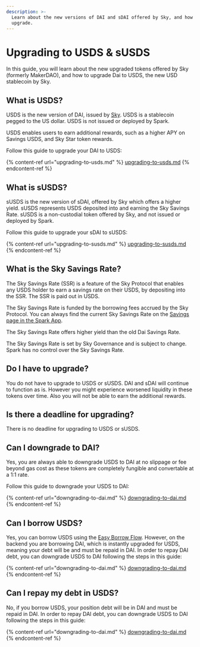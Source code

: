 ```yaml
---
description: >-
  Learn about the new versions of DAI and sDAI offered by Sky, and how to
  upgrade.
---
```


# Upgrading to USDS & sUSDS

In this guide, you will learn about the new upgraded tokens offered by Sky (formerly MakerDAO), and how to upgrade Dai to USDS, the new USD stablecoin by Sky.

## What is USDS?

USDS is the new version of DAI, issued by [Sky](http://sky.money). USDS is a stablecoin pegged to the US dollar. USDS is not issued or deployed by Spark.

USDS enables users to earn additional rewards, such as a higher APY on Savings USDS, and Sky Star token rewards.

Follow this guide to upgrade your DAI to USDS:

{% content-ref url="upgrading-to-usds.md" %}
[upgrading-to-usds.md](upgrading-to-usds.md)
{% endcontent-ref %}

## What is sUSDS?

sUSDS is the new version of sDAI, offered by Sky which offers a higher yield. sUSDS represents USDS deposited into and earning the Sky Savings Rate. sUSDS is a non-custodial token offered by Sky, and not issued or deployed by Spark.

Follow this guide to upgrade your sDAI to sUSDS:

{% content-ref url="upgrading-to-susds.md" %}
[upgrading-to-susds.md](upgrading-to-susds.md)
{% endcontent-ref %}

## What is the Sky Savings Rate?

The Sky Savings Rate (SSR) is a feature of the Sky Protocol that enables any USDS holder to earn a savings rate on their USDS, by depositing into the SSR. The SSR is paid out in USDS.

The Sky Savings Rate is funded by the borrowing fees accrued by the Sky Protocol. You can always find the current Sky Savings Rate on the [Savings page in the Spark App](http://app.spark.fi/savings).

The Sky Savings Rate offers higher yield than the old Dai Savings Rate.

The Sky Savings Rate is set by Sky Governance and is subject to change. Spark has no control over the Sky Savings Rate.

## Do I have to upgrade?

You do not have to upgrade to USDS or sUSDS. DAI and sDAI will continue to function as is. However you might experience worsened liquidity in these tokens over time. Also you will not be able to earn the additional rewards.

## Is there a deadline for upgrading?

There is no deadline for upgrading to USDS or sUSDS.

## Can I downgrade to DAI?

Yes, you are always able to downgrade USDS to DAI at no slippage or fee beyond gas cost as these tokens are completely fungible and convertable at a 1:1 rate.

Follow this guide to downgrade your USDS to DAI:

{% content-ref url="downgrading-to-dai.md" %}
[downgrading-to-dai.md](downgrading-to-dai.md)
{% endcontent-ref %}

## Can I borrow USDS?

Yes, you can borrow USDS using the [Easy Borrow Flow](../using-sparklend/easy-borrow-flow.md). However, on the backend you are borrowing DAI, which is instantly upgraded for USDS, meaning your debt will be and must be repaid in DAI. In order to repay DAI debt, you can downgrade USDS to DAI following the steps in this guide:

{% content-ref url="downgrading-to-dai.md" %}
[downgrading-to-dai.md](downgrading-to-dai.md)
{% endcontent-ref %}

## Can I repay my debt in USDS?

No, if you borrow USDS, your position debt will be in DAI and must be repaid in DAI. In order to repay DAI debt, you can downgrade USDS to DAI following the steps in this guide:

{% content-ref url="downgrading-to-dai.md" %}
[downgrading-to-dai.md](downgrading-to-dai.md)
{% endcontent-ref %}
